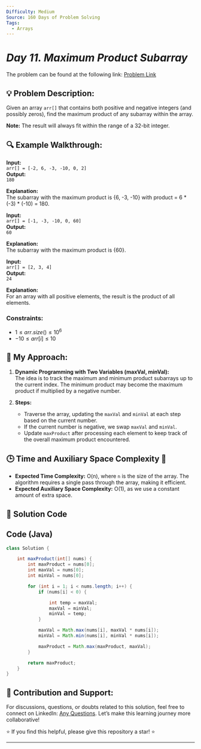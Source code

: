 ```yaml
---
Difficulty: Medium  
Source: 160 Days of Problem Solving  
Tags:
  - Arrays  
---
```


#  _Day 11. Maximum Product Subarray_ 
The problem can be found at the following link: [Problem Link](https://www.geeksforgeeks.org/batch/gfg-160-problems/track/arrays-gfg-160/problem/maximum-product-subarray3604)


## 💡 **Problem Description:**

Given an array `arr[]` that contains both positive and negative integers (and possibly zeros), find the maximum product of any subarray within the array.

**Note:** The result will always fit within the range of a 32-bit integer.

## 🔍 **Example Walkthrough:**

**Input:**  
`arr[] = [-2, 6, -3, -10, 0, 2]`  
**Output:**  
`180`

**Explanation:**  
The subarray with the maximum product is {6, -3, -10} with product = 6 * (-3) * (-10) = 180.

**Input:**  
`arr[] = [-1, -3, -10, 0, 60]`  
**Output:**  
`60`

**Explanation:**  
The subarray with the maximum product is {60}.

**Input:**  
`arr[] = [2, 3, 4]`  
**Output:**  
`24`

**Explanation:**  
For an array with all positive elements, the result is the product of all elements.

### Constraints:
- $`1 ≤ arr.size() ≤ 10^6`$
- $`-10 ≤ arr[i] ≤ 10`$

## 🎯 **My Approach:**

1. **Dynamic Programming with Two Variables (maxVal, minVal):**  
   The idea is to track the maximum and minimum product subarrays up to the current index. The minimum product may become the maximum product if multiplied by a negative number.

2. **Steps:**  
   - Traverse the array, updating the `maxVal` and `minVal` at each step based on the current number.
   - If the current number is negative, we swap `maxVal` and `minVal`.
   - Update `maxProduct` after processing each element to keep track of the overall maximum product encountered.

## 🕒 **Time and Auxiliary Space Complexity** 📝

- **Expected Time Complexity:** O(n), where `n` is the size of the array. The algorithm requires a single pass through the array, making it efficient.  
- **Expected Auxiliary Space Complexity:** O(1), as we use a constant amount of extra space.

## 📝 **Solution Code**

## Code (Java)

```java
class Solution {

    int maxProduct(int[] nums) {
        int maxProduct = nums[0];
        int maxVal = nums[0];
        int minVal = nums[0];

        for (int i = 1; i < nums.length; i++) {
            if (nums[i] < 0) {

                int temp = maxVal;
                maxVal = minVal;
                minVal = temp;
            }

            maxVal = Math.max(nums[i], maxVal * nums[i]);
            minVal = Math.min(nums[i], minVal * nums[i]);

            maxProduct = Math.max(maxProduct, maxVal);
        }

        return maxProduct;
    }
}
```


## 🎯 **Contribution and Support:**

For discussions, questions, or doubts related to this solution, feel free to connect on LinkedIn: [Any Questions](https://www.linkedin.com/in/sanjana-yadav007). Let’s make this learning journey more collaborative!

⭐ If you find this helpful, please give this repository a star! ⭐

---
